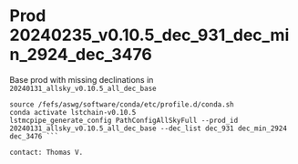 # Prod 20240235_v0.10.5_dec_931_dec_min_2924_dec_3476 

Base prod with missing declinations in `20240131_allsky_v0.10.5_all_dec_base` 

``` 
source /fefs/aswg/software/conda/etc/profile.d/conda.sh
conda activate lstchain-v0.10.5
lstmcpipe_generate_config PathConfigAllSkyFull --prod_id 20240131_allsky_v0.10.5_all_dec_base --dec_list dec_931 dec_min_2924 dec_3476 ``` 

contact: Thomas V.

